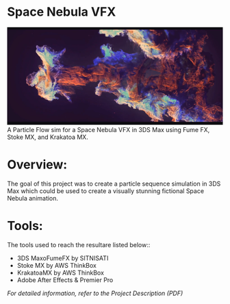 # Space Nebula VFX
![](https://github.com/SABERGLOW/Space_Nebula/blob/main/banner.png)
A Particle Flow sim for a Space Nebula VFX in 3DS Max using Fume FX, Stoke MX, and Krakatoa MX.

# Overview:
The goal of this project was to create a particle sequence simulation in 3DS Max which could be used to create a visually stunning fictional Space Nebula animation.

# Tools:
The tools used to reach the resultare listed below::
*	3DS MaxoFumeFX by SITNISATI
* Stoke MX by AWS ThinkBox
* KrakatoaMX by AWS ThinkBox
* Adobe After Effects & Premier Pro

_For detailed information, refer to the Project Description (PDF)_

